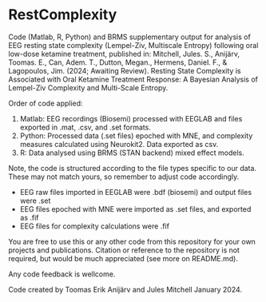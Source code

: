 # RestComplexity
Code (Matlab, R, Python) and BRMS supplementary output for analysis of EEG resting state complexity (Lempel-Ziv, Multiscale Entropy) following oral low-dose ketamine treatment, published in: Mitchell, Jules. S., Anijärv, Toomas. E., Can, Adem. T., Dutton, Megan., Hermens, Daniel. F., & Lagopoulos, Jim. (2024; Awaiting Review). Resting State Complexity is Associated with Oral Ketamine Treatment Response: A Bayesian Analysis of Lempel-Ziv Complexity and Multi-Scale Entropy.

Order of code applied:
1. Matlab: EEG recordings (Biosemi) processed with EEGLAB and files exported in .mat, .csv, and .set formats.
2. Python: Processed data (.set files) epoched with MNE, and complexity measures calculated using Neurokit2. Data exported as csv.
3. R: Data analysed using BRMS (STAN backend) mixed effect models.

Note, the code is structured according to the file types specific to our data. These may not match yours, so remember to adjust code accordingly. 
- EEG raw files imported in EEGLAB were .bdf (biosemi) and output files were .set
- EEG files epoched with MNE were imported as .set files, and exported as .fif
- EEG files for complexity calculations were .fif

You are free to use this or any other code from this repository for your own projects and publications. Citation or reference to the repository is not required, but would be much appreciated (see more on README.md).

Any code feedback is wellcome. 

Code created by Toomas Erik Anijärv and Jules Mitchell January 2024.